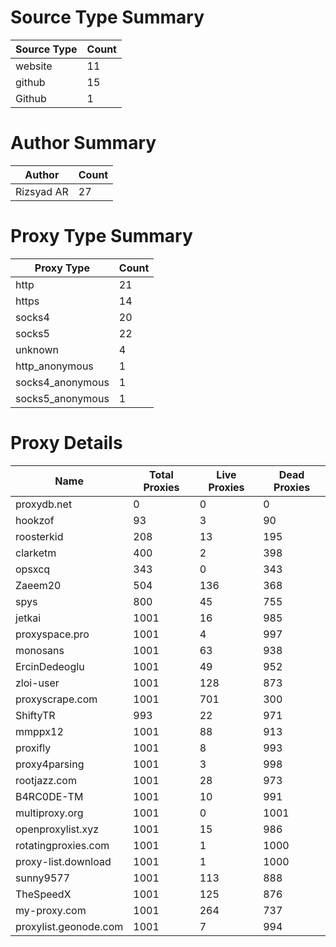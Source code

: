 # Source Type Summary

| Source Type | Count |
|-------------|-------|
| website | 11 |
| github | 15 |
| Github | 1 |


# Author Summary

| Author | Count |
|--------|-------|
| Rizsyad AR | 27 |


# Proxy Type Summary

| Proxy Type | Count |
|------------|-------|
| http | 21 |
| https | 14 |
| socks4 | 20 |
| socks5 | 22 |
| unknown | 4 |
| http_anonymous | 1 |
| socks4_anonymous | 1 |
| socks5_anonymous | 1 |


# Proxy Details

| Name | Total Proxies | Live Proxies | Dead Proxies |
|------|---------------|--------------|---------------|
| proxydb.net | 0 | 0 | 0 |
| hookzof | 93 | 3 | 90 |
| roosterkid | 208 | 13 | 195 |
| clarketm | 400 | 2 | 398 |
| opsxcq | 343 | 0 | 343 |
| Zaeem20 | 504 | 136 | 368 |
| spys | 800 | 45 | 755 |
| jetkai | 1001 | 16 | 985 |
| proxyspace.pro | 1001 | 4 | 997 |
| monosans | 1001 | 63 | 938 |
| ErcinDedeoglu | 1001 | 49 | 952 |
| zloi-user | 1001 | 128 | 873 |
| proxyscrape.com | 1001 | 701 | 300 |
| ShiftyTR | 993 | 22 | 971 |
| mmppx12 | 1001 | 88 | 913 |
| proxifly | 1001 | 8 | 993 |
| proxy4parsing | 1001 | 3 | 998 |
| rootjazz.com | 1001 | 28 | 973 |
| B4RC0DE-TM | 1001 | 10 | 991 |
| multiproxy.org | 1001 | 0 | 1001 |
| openproxylist.xyz | 1001 | 15 | 986 |
| rotatingproxies.com | 1001 | 1 | 1000 |
| proxy-list.download | 1001 | 1 | 1000 |
| sunny9577 | 1001 | 113 | 888 |
| TheSpeedX | 1001 | 125 | 876 |
| my-proxy.com | 1001 | 264 | 737 |
| proxylist.geonode.com | 1001 | 7 | 994 |
